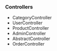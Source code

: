 ### Controllers
* CategoryController
* UserController
* ProductController
* AdminController
* AbstractController
* OrderController